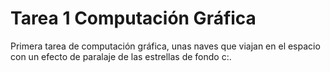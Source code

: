 # Tarea 1 Computación Gráfica
Primera tarea de computación gráfica, unas naves que viajan en el espacio con un efecto de paralaje de las estrellas de fondo c:.
